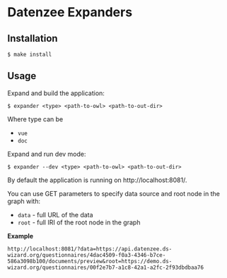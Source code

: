 # Datenzee Expanders

## Installation

```
$ make install
```

## Usage

Expand and build the application:

```
$ expander <type> <path-to-owl> <path-to-out-dir>
```

Where type can be

- `vue`
- `doc`

Expand and run dev mode:

```
$ expander --dev <type> <path-to-owl> <path-to-out-dir>
```

By default the application is running on http://localhost:8081/.

You can use GET parameters to specify data source and root node in the graph with:

- `data` - full URL of the data
- `root` - full IRI of the root node in the graph

**Example**
```
http://localhost:8081/?data=https://api.datenzee.ds-wizard.org/questionnaires/4dac4509-f0a3-4346-b7ce-586a3098b100/documents/preview&root=https://demo.ds-wizard.org/questionnaires/00f2e7b7-a1c8-42a1-a2fc-2f93dbdbaa76
```
